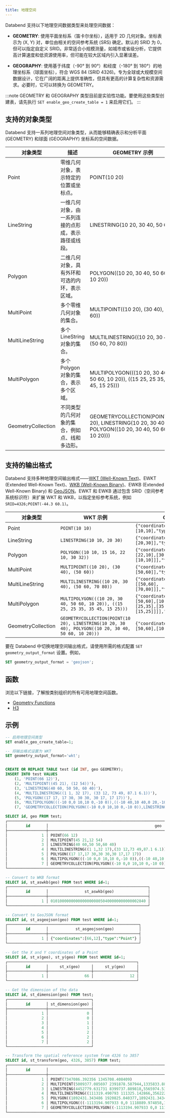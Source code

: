 ```yaml
---
title: 地理空间
---
```


Databend 支持以下地理空间数据类型来处理空间数据：

- **GEOMETRY**: 使用平面坐标系（笛卡尔坐标），适用于 2D 几何对象。坐标表示为 (X, Y) 对，单位由相关的空间参考系统 (SRS) 确定。默认的 SRID 为 0，但可以指定自定义 SRID。非常适合小规模测量，如城市或省级分析，它提供高计算速度和低资源使用率，但可能在较大区域内引入显著误差。

- **GEOGRAPHY**: 使用基于纬度（-90° 到 90°）和经度（-180° 到 180°）的地理坐标系（球面坐标），符合 WGS 84 (SRID 4326)。专为全球或大规模空间数据设计，它在广阔的距离上提供准确性，但具有更高的计算复杂性和资源需求。必要时，它可以转换为 GEOMETRY。

:::note
GEOMETRY 和 GEOGRAPHY 类型目前是实验性功能。要使用这些类型创建表，请先执行 `SET enable_geo_create_table = 1` 来启用它们。
:::

## 支持的对象类型

Databend 支持一系列地理空间对象类型，从而能够精确表示和分析平面 (GEOMETRY) 和球面 (GEOGRAPHY) 坐标系的空间数据。

| 对象类型        | 描述                                                                                                     | GEOMETRY 示例                                                                                  | GEOGRAPHY 示例                                                                                  |
|--------------------|-----------------------------------------------------------------------------------------------------------------|---------------------------------------------------------------------------------------------------|----------------------------------------------------------------------------------------------------|
| Point              | 零维几何对象，表示特定的位置或坐标点。                                                                                    | POINT(10 20)                                                                                      | POINT(-122.4194 37.7749) (旧金山坐标)                                               |
| LineString         | 一维几何对象，由一系列连接的点形成，表示路径或线段。                                                                 | LINESTRING(10 20, 30 40, 50 60)                                                                   | LINESTRING(-122.4194 37.7749, -73.9352 40.7306) (从旧金山到纽约)                        |
| Polygon            | 二维几何对象，具有外环和可选的内环，表示区域。                                                                     | POLYGON((10 20, 30 40, 50 60, 10 20))                                                             | POLYGON((-122.5 37.7, -122.4 37.8, -122.3 37.7, -122.5 37.7)) (旧金山的一个区域)          |
| MultiPoint         | 多个零维几何对象的集合。                                                                                       | MULTIPOINT((10 20), (30 40), (50 60))                                                             | MULTIPOINT((-122.4194 37.7749), (-73.9352 40.7306)) (旧金山和纽约的点)         |
| MultiLineString    | 多个 LineString 对象的集合。                                                                                    | MULTILINESTRING((10 20, 30 40), (50 60, 70 80))                                                   | MULTILINESTRING((-122.5 37.7, -122.4 37.8), (-122.3 37.7, -122.2 37.8)) (城市中的多条路径) |
| MultiPolygon       | 多个 Polygon 对象的集合，表示多个区域。                                                                          | MULTIPOLYGON(((10 20, 30 40, 50 60, 10 20)), ((15 25, 25 35, 35 45, 15 25)))                      | MULTIPOLYGON(((-122.5 37.7, -122.4 37.8, -122.3 37.7, -122.5 37.7))) (城市中的多个区域)  |
| GeometryCollection | 不同类型的几何对象的集合，例如点、线和多边形。                                                                     | GEOMETRYCOLLECTION(POINT(10 20), LINESTRING(10 20, 30 40), POLYGON((10 20, 30 40, 50 60, 10 20))) | GEOMETRYCOLLECTION(POINT(-122.4194 37.7749), LINESTRING(-122.5 37.7, -122.4 37.8))                 |

## 支持的输出格式

Databend 支持多种地理空间输出格式——[WKT (Well-Known Text)](https://en.wikipedia.org/wiki/Well-known_text_representation_of_geometry)、EWKT (Extended Well-Known Text)、[WKB (Well-Known Binary)](https://en.wikipedia.org/wiki/Well-known_text_representation_of_geometry#Well-known_binary)、EWKB (Extended Well-Known Binary) 和 [GeoJSON](https://geojson.org/)。EWKT 和 EWKB 通过包含 SRID（空间参考系统标识符）来扩展 WKT 和 WKB，以指定坐标参考系统，例如 `SRID=4326;POINT(-44.3 60.1)`。

| 对象类型        | WKT 示例                                                                                         | GeoJSON 示例                                                                                                   |
|--------------------|-----------------------------------------------------------------------------------------------------|-------------------------------------------------------------------------------------------------------------------|
| Point              | `POINT(10 10)`                                                                                      | `{"coordinates":[10,10],"type":"Point"}`                                                                          |
| LineString         | `LINESTRING(10 10, 20 30)`                                                                          | `{"coordinates":[[10,10],[20,30]],"type":"LineString"}`                                                           |
| Polygon            | `POLYGON((10 10, 15 16, 22 10, 30 32))`                                                             | `{"coordinates":[[[10,10],[15,16],[22,10],[30,32],[10,10]]],"type":"Polygon"}`                                    |
| MultiPoint         | `MULTIPOINT((10 20), (30 40), (50 60))`                                                             | `{"coordinates":[[10,20],[30,40],[50,60]],"type":"MultiPoint"}`                                                   |
| MultiLineString    | `MULTILINESTRING((10 20, 30 40), (50 60, 70 80))`                                                   | `{"coordinates":[[[10,20],[30,40]],[[50,60],[70,80]]],"type":"MultiLineString"}`                                  |
| MultiPolygon       | `MULTIPOLYGON(((10 20, 30 40, 50 60, 10 20)), ((15 25, 25 35, 35 45, 15 25)))`                      | `{"coordinates":[[[[10,20],[30,40],[50,60],[10,20]]],[[[15,25],[25,35],[35,45],[15,25]]]],"type":"MultiPolygon"}` |
| GeometryCollection | `GEOMETRYCOLLECTION(POINT(10 20), LINESTRING(10 20, 30 40), POLYGON((10 20, 30 40, 50 60, 10 20)))` | `{"coordinates":[[[10,20],[30,40],[50,60],[10,20]]],"type":"Polygon"}`                                            |

要在 Databend 中切换地理空间输出格式，请使用所需的格式配置 `SET geometry_output_format` 设置。例如，

```sql
SET geometry_output_format = 'geojson';
```

## 函数

浏览以下链接，了解按类别组织的所有可用地理空间函数。

- [Geometry Functions](../../20-sql-functions/09-geometry-functions/index.md)
- [H3](../../20-sql-functions/09-geo-functions/index.md)

## 示例

```sql
-- 启用地理空间类型
SET enable_geo_create_table=1;

-- 将输出格式设置为 WKT
SET geometry_output_format='wkt';


CREATE OR REPLACE TABLE test (id INT, geo GEOMETRY);
INSERT INTO test VALUES
    (1, 'POINT(66 12)'),
    (2, 'MULTIPOINT((45 21), (12 54))'),
    (3, 'LINESTRING(40 60, 50 50, 60 40)'),
    (4, 'MULTILINESTRING((1 1, 32 17), (33 12, 73 49, 87.1 6.1))'),
    (5, 'POLYGON((17 17, 17 30, 30 30, 30 17, 17 17))'),
    (6, 'MULTIPOLYGON(((-10 0,0 10,10 0,-10 0)),((-10 40,10 40,0 20,-10 40)))'),
    (7, 'GEOMETRYCOLLECTION(POLYGON((-10 0,0 10,10 0,-10 0)),LINESTRING(40 60, 50 50, 60 40), POINT(99 11))');
```

```sql
SELECT id, geo FROM test;
┌───────────────────────────────────────────────────────────────────────────────────────────────────────────────────┐
│        id       │                                               geo                                               │
├─────────────────┼─────────────────────────────────────────────────────────────────────────────────────────────────┤
│               1 │ POINT(66 12)                                                                                    │
│               2 │ MULTIPOINT(45 21,12 54)                                                                         │
│               3 │ LINESTRING(40 60,50 50,60 40)                                                                   │
│               4 │ MULTILINESTRING((1 1,32 17),(33 12,73 49,87.1 6.1))                                             │
│               5 │ POLYGON((17 17,17 30,30 30,30 17,17 17))                                                        │
│               6 │ MULTIPOLYGON(((-10 0,0 10,10 0,-10 0)),((-10 40,10 40,0 20,-10 40)))                            │
│               7 │ GEOMETRYCOLLECTION(POLYGON((-10 0,0 10,10 0,-10 0)),LINESTRING(40 60,50 50,60 40),POINT(99 11)) │
└───────────────────────────────────────────────────────────────────────────────────────────────────────────────────┘

-- Convert to WKB format
SELECT id, st_aswkb(geo) FROM test WHERE id=1;
┌──────────────────────────────────────────────────────────────┐
│        id       │                st_aswkb(geo)               │
├─────────────────┼────────────────────────────────────────────┤
│               1 │ 010100000000000000008050400000000000002840 │
└──────────────────────────────────────────────────────────────┘

-- Convert to GeoJSON format
SELECT id, st_asgeojson(geo) FROM test WHERE id=1;
┌──────────────────────────────────────────────────────────┐
│        id       │            st_asgeojson(geo)           │
├─────────────────┼────────────────────────────────────────┤
│               1 │ {"coordinates":[66,12],"type":"Point"} │
└──────────────────────────────────────────────────────────┘

-- Get the X and Y coordinates of a Point
SELECT id, st_x(geo), st_y(geo) FROM test WHERE id=1;
┌─────────────────────────────────────────────────────────┐
│        id       │     st_x(geo)     │     st_y(geo)     │
├─────────────────┼───────────────────┼───────────────────┤
│               1 │                66 │                12 │
└─────────────────────────────────────────────────────────┘

-- Get the dimension of the data
SELECT id, st_dimension(geo) FROM test;
┌─────────────────────────────────────┐
│        id       │ st_dimension(geo) │
├─────────────────┼───────────────────┤
│               1 │                 0 │
│               2 │                 0 │
│               3 │                 1 │
│               4 │                 1 │
│               5 │                 2 │
│               6 │                 2 │
│               7 │                 2 │
└─────────────────────────────────────┘

-- Transform the spatial reference system from 4326 to 3857
SELECT id, st_transform(geo, 4326, 3857) FROM test;
┌────────────────────────────────────────────────────────────────────────────────────────────────────────────────────────────────────────────────────────────────────────────────────────────────────────────────────────────────────────────────────────────────────┐
│        id       │                                                                                                           st_transform(geo, 4326, 3857)                                                                                                          │
├─────────────────┼──────────────────────────────────────────────────────────────────────────────────────────────────────────────────────────────────────────────────────────────────────────────────────────────────────────────────────────────────────────────────┤
│               1 │ POINT(7347086.392356 1345708.408409)                                                                                                                                                                                                             │
│               2 │ MULTIPOINT(5009377.085697 2391878.587944,1335833.889519 7170156.294)                                                                                                                                                                             │
│               3 │ LINESTRING(4452779.631731 8399737.889818,5565974.539664 6446275.841017,6679169.447596 4865942.279503)                                                                                                                                            │
│               4 │ MULTILINESTRING((111319.490793 111325.142866,3562223.705385 1920825.040377),(3673543.196178 1345708.408409,8126322.827909 6274861.394007,9695927.648094 680335.356476))                                                                          │
│               5 │ POLYGON((1892431.343486 1920825.040377,1892431.343486 3503549.843504,3339584.723798 3503549.843504,3339584.723798 1920825.040377,1892431.343486 1920825.040377))                                                                                 │
│               6 │ MULTIPOLYGON(((-1113194.907933 0,0 1118889.974858,1113194.907933 0,-1113194.907933 0)),((-1113194.907933 4865942.279503,1113194.907933 4865942.279503,0 2273030.926988,-1113194.907933 4865942.279503)))                                         │
│               7 │ GEOMETRYCOLLECTION(POLYGON((-1113194.907933 0,0 1118889.974858,1113194.907933 0,-1113194.907933 0)),LINESTRING(4452779.631731 8399737.889818,5565974.539664 6446275.841017,6679169.447596 4865942.279503),POINT(11020629.588534 1232106.801897)) │
└────────────────────────────────────────────────────────────────────────────────────────────────────────────────────────────────────────────────────────────────────────────────────────────────────────────────────────────────────────────────────────────────────┘
```